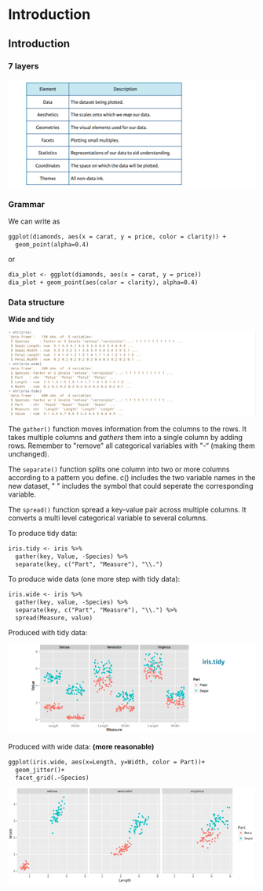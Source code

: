 # Introduction

## Introduction

### 7 layers

![](../../../.gitbook/assets/image%20%28141%29.png)

### Grammar

We can write as

```text
ggplot(diamonds, aes(x = carat, y = price, color = clarity)) +
  geom_point(alpha=0.4)
```

or

```text
dia_plot <- ggplot(diamonds, aes(x = carat, y = price))
dia_plot + geom_point(aes(color = clarity), alpha=0.4)
```

### Data structure

**Wide and tidy**

![](../../../.gitbook/assets/image%20%28157%29.png)

 The `gather()` function moves information from the columns to the rows. It takes multiple columns and _gathers_ them into a single column by adding rows. Remember to "remove" all categorical variables with "-“ \(making them unchanged\).

The `separate()` function splits one column into two or more columns according to a pattern you define. c\(\) includes the two variable names in the new dataset, " " includes the symbol that could seperate the corresponding variable.

The `spread()` function spread a key-value pair across multiple columns. It converts a multi level categorical variable to several columns.

To produce tidy data:

```text
iris.tidy <- iris %>%
  gather(key, Value, -Species) %>%
  separate(key, c("Part", "Measure"), "\\.")
```

To produce wide data \(one more step with tidy data\):

```text
iris.wide <- iris %>%
  gather(key, value, -Species) %>%
  separate(key, c("Part", "Measure"), "\\.") %>%
  spread(Measure, value)
```

Produced with tidy data:

![](../../../.gitbook/assets/image%20%28148%29.png)

Produced with wide data: **\(more reasonable\)**

```text
ggplot(iris.wide, aes(x=Length, y=Width, color = Part))+
  geom_jitter()+
  facet_grid(.~Species)
```

![](../../../.gitbook/assets/image%20%28151%29.png)



